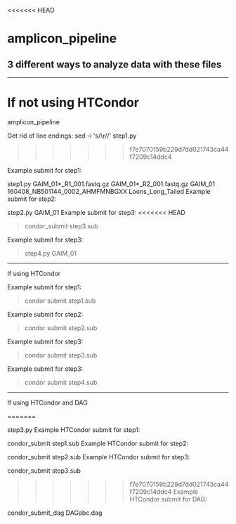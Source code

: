 <<<<<<< HEAD
# amplicon_pipeline

## 3 different ways to analyze data with these files
_____________________________________________________________________________________________________________________________
If not using HTCondor
=======
amplicon_pipeline

Get rid of line endings: sed -i 's/\r//' step1.py
>>>>>>> f7e7070159b229d7dd021743ca44f7209c14ddc4

Example submit for step1:

step1.py GAIM_01*_R1_001.fastq.gz GAIM_01*_R2_001.fastq.gz GAIM_01 160408_NB501144_0002_AHMFMNBGXX Loons_Long_Tailed
Example submit for step2:

step2.py GAIM_01
Example submit for step3:
<<<<<<< HEAD
> condor_submit step3.sub

Example submit for step3:
> step4.py GAIM_01
______________________________________________________________________________________________________________________________
If using HTCondor

Example submit for step1:
> condor submit step1.sub

Example submit for step2:
> condor submit step2.sub

Example submit for step3:
> condor submit step3.sub

Example submit for step3:
> condor submit step4.sub
______________________________________________________________________________________________________________________________
If using HTCondor and DAG

=======

step3.py
Example HTCondor submit for step1:

condor_submit step1.sub
Example HTCondor submit for step2:

condor_submit step2.sub
Example HTCondor submit for step3:

condor_submit step3.sub
>>>>>>> f7e7070159b229d7dd021743ca44f7209c14ddc4
Example HTCondor submit for DAG:

condor_submit_dag DAGabc.dag

